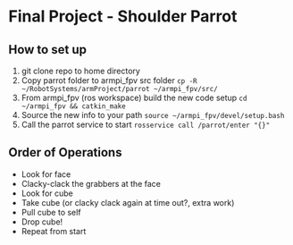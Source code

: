 # Final Project - Shoulder Parrot

## How to set up

 1. git clone repo to home directory
 2. Copy parrot folder to armpi_fpv src folder
    `cp -R ~/RobotSystems/armProject/parrot ~/armpi_fpv/src/`
 3. From armpi_fpv (ros workspace) build the new code setup
    `cd ~/armpi_fpv && catkin_make`
 4. Source the new info to your path
    `source ~/armpi_fpv/devel/setup.bash`
 5. Call the parrot service to start
    `rosservice call /parrot/enter "{}"`
    

## Order of Operations

 - Look for face
 - Clacky-clack the grabbers at the face
 - Look for cube
 - Take cube (or clacky clack again at time out?, extra work)
 - Pull cube to self
 - Drop cube!
 - Repeat from start


 
